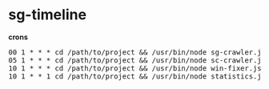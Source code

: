 # sg-timeline

**crons**
<pre>
00 1 * * * cd /path/to/project && /usr/bin/node sg-crawler.js >> cronlogs.log 2>&1
05 1 * * * cd /path/to/project && /usr/bin/node sc-crawler.js >> cronlogs.log 2>&1
10 1 * * * cd /path/to/project && /usr/bin/node win-fixer.js >> cronlogs.log 2>&1
10 1 * * 1 cd /path/to/project && /usr/bin/node statistics.js >> cronlogs.log 2>&1
</pre>